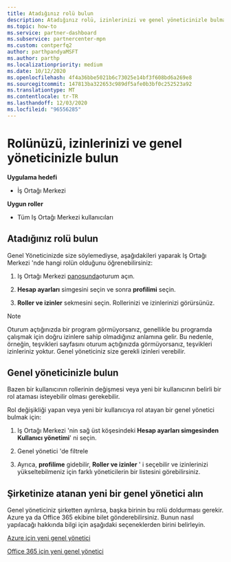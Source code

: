 ```yaml
---
title: Atadığınız rolü bulun
description: Atadığınız rolü, izinlerinizi ve genel yöneticinizle bulmak için Iş Ortağı Merkezi 'ne nereden gidebileceğinizi öğrenin.
ms.topic: how-to
ms.service: partner-dashboard
ms.subservice: partnercenter-mpn
ms.custom: contperfq2
author: parthpandyaMSFT
ms.author: parthp
ms.localizationpriority: medium
ms.date: 10/12/2020
ms.openlocfilehash: 4f4a36bbe5021b6c73025e14bf3f608bd6a269e8
ms.sourcegitcommit: 147813ba322653c989df5afe0b3bf0c252523a92
ms.translationtype: MT
ms.contentlocale: tr-TR
ms.lasthandoff: 12/03/2020
ms.locfileid: "96556285"
---
```

# <a name="find-your-role-your-permissions-and-your-global-admin"></a>Rolünüzü, izinlerinizi ve genel yöneticinizle bulun

**Uygulama hedefi**
- İş Ortağı Merkezi

**Uygun roller**

- Tüm Iş Ortağı Merkezi kullanıcıları

## <a name="find-the-role-youve-been-assigned"></a>Atadığınız rolü bulun

Genel Yöneticinizde size söylemediyse, aşağıdakileri yaparak Iş Ortağı Merkezi 'nde hangi rolün olduğunu öğrenebilirsiniz:

1. Iş Ortağı Merkezi [panosunda](https://partner.microsoft.com/dashboard/home)oturum açın.

1. **Hesap ayarları** simgesini seçin ve sonra **profilimi** seçin.
 
1. **Roller ve izinler** sekmesini seçin. Rollerinizi ve izinlerinizi görürsünüz.
 
>[!Note]
>Oturum açtığınızda bir program görmüyorsanız, genellikle bu programda çalışmak için doğru izinlere sahip olmadığınız anlamına gelir. Bu nedenle, örneğin, teşvikleri sayfasını oturum açtığınızda görmüyorsanız, teşvikleri izinleriniz yoktur. Genel yöneticiniz size gerekli izinleri verebilir.

## <a name="find-your-global-admin"></a>Genel yöneticinizle bulun

Bazen bir kullanıcının rollerinin değişmesi veya yeni bir kullanıcının belirli bir rol ataması isteyebilir olması gerekebilir.

Rol değişikliği yapan veya yeni bir kullanıcıya rol atayan bir genel yönetici bulmak için: 

1. Iş Ortağı Merkezi 'nin sağ üst köşesindeki **Hesap ayarları simgesinden** **Kullanıcı yönetimi**' ni seçin.

1. Genel yönetici 'de filtrele

1. Ayrıca, **profilime** gidebilir, **Roller ve izinler** ' i seçebilir ve izinlerinizi yükseltebilmeniz için farklı yöneticilerin bir listesini görebilirsiniz. 


## <a name="get-a-new-global-admin-assigned-to-your-company"></a>Şirketinize atanan yeni bir genel yönetici alın

Genel yöneticiniz şirketten ayrılırsa, başka birinin bu rolü doldurması gerekir. Azure ya da Office 365 ekibine bilet gönderebilirsiniz. Bunun nasıl yapılacağı hakkında bilgi için aşağıdaki seçeneklerden birini belirleyin.

[Azure için yeni genel yönetici](https://support.microsoft.com/help/4505981/what-to-do-if-the-only-admin-for-your-mpn-program-has-left-the-company)

[Office 365 için yeni genel yönetici](https://admin.microsoft.com/)

